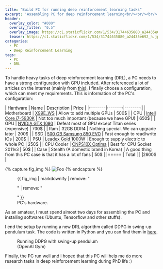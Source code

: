 ```yaml
---
title: "Build PC for running deep reinforcement learning tasks"
excerpt: 'Assembling PC for deep reinforcement learning<br/><br/><br/>'
header:
  overlay_color: "#000"
  overlay_filter: "0.5"
  overlay_image: https://c1.staticflickr.com/1/534/31744635880_a24435e692_h.jpg
  teaser: https://c1.staticflickr.com/1/534/31744635880_a24435e692_h.jpg
categories:
  - PC
  - Deep Reinforcement Learning
tags:
  - PC
  - DRL
---
```


To handle heavy tasks of deep reinforcement learning (DRL), a PC needs to have a strong configuration with GPU included. 
After referenced a lot of articles on the Internet (mainly from [this](http://graphific.github.io/posts/building-a-deep-learning-dream-machine/)), I finally choose a configuration, which can meet my requirements.
This is information of the PC's configuration:

| Hardware | Name | Description | Price |
|:--------|:-------:|--------:|
| Motherboard   | [X99E_WS](https://www.asus.com/Motherboards/X99E_WS/)  | Allow to add multiple GPUs | 500$   |
| CPU   | [Intell Core i7-5930K](http://ark.intel.com/products/82931/Intel-Core-i7-5930K-Processor-15M-Cache-up-to-3_70-GHz)  | Not too much important (because we have GPU) | 650$   |
| GPU   | [NVIDIA GTX 1080](https://www.nvidia.com/en-us/geforce/products/10series/geforce-gtx-1080/)  | Defeat most of GPU except Titan series (expensive) | 700$  |
| Ram   | 32GB DDR4 | Nothing special. We can upgrade later | 200$  |
| SSD   | [500 GB Samsung 850 EVO](http://www.samsung.com/semiconductor/minisite/ssd/product/consumer/850evo.html)  | Fast enough to read/write IOs | 200$  |
| PSU   | [Leadex Gold 1000W](http://www.super-flower.com.tw/products_detail.php?class=2&sn=17&ID=99&lang==)  | Enough to supply electric to whole PC | 250$  |
| CPU Cooler | [CNPS10X Optima](http://www.zalman.com/contents/products/view.html?no=344)  | Best for CPU Socket 2011v3 | 50$  |
| Case   | Stealth (A domestic brand in Korea) | A good thing from this PC case is that it has a lot of fans | 50$  |
|=====
| Total   |   		| 	|2600$	|

{% capture fig_img %}
![Foo](https://c1.staticflickr.com/1/534/31744635880_a24435e692_h.jpg)
{% endcapture %}
<figure>
  {{ fig_img | markdownify | remove: "<p>" | remove: "</p>" }}
  <figcaption>PC's hardware.</figcaption>
</figure>

As an amateur, I must spend almost two days for assembling the PC and installing softwares (Ubuntu, Tensorflow and other stuffs).

I end the setup by running a new DRL algorithm called DDPG in swing-up pendulum task. The code is written in Python and you can find them in [here](https://github.com/pemami4911/deep-rl).

<figure class="align-center" style="width: 320px">
  <img src="{{ site.url }}{{ site.baseurl }}/assets/images/ddpg_swing.gif" alt="">
  <figcaption>Running DDPG with swing-up pendulum (OpenAI Gym)</figcaption>
</figure> 

Finally, the PC run well and I hoped that this PC will help me do more research tasks in deep reinforcement learning during PhD life :)